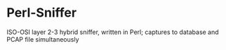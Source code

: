 # Perl-Sniffer
ISO-OSI layer 2-3 hybrid sniffer, written in Perl; captures to database and PCAP file simultaneously
